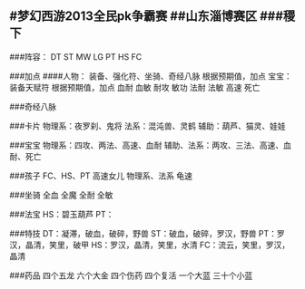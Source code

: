 #梦幻西游2013全民pk争霸赛
##山东淄博赛区
###稷下
---
###阵容：
	DT
	ST
	MW
	LG
	PT
	HS
	FC

###加点
	####人物：
		装备、强化符、坐骑、奇经八脉
		根据预期值，加点
	宝宝：
		装备天赋符
		根据预期值，加点
			血耐
			血敏
			耐攻
			敏功
			法耐
			法敏
			高速
			死亡

###奇经八脉

###卡片
	物理系：夜罗刹、鬼将
	法系：混沌兽、灵鹤
	辅助：葫芦、猫灵、娃娃

###宝宝
	物理系：四攻、两法、高速、血耐
	辅助、法系：两攻、三法、高速、血耐、死亡

###孩子
	FC、HS、PT	高速女儿
	物理系、法系	龟速

###坐骑
	全血
	全魔
	全耐
	全敏

###法宝
	HS：碧玉葫芦
	PT：


###特技
	DT：凝滞，破血，破碎，野兽
	ST：破血，破碎，罗汉，野兽
	PT：罗汉，晶清，笑里，破甲
	HS：罗汉，晶清，笑里，水清 
	FC：流云，笑里，罗汉，晶清

###药品
	四个五龙
	六个大金
	四个伤药
	四个复活
	一个大蓝
	三十个小蓝